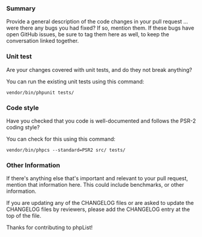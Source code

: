 ### Summary

Provide a general description of the code changes in your pull request …
were there any bugs you had fixed? If so, mention them. If these bugs have open
GitHub issues, be sure to tag them here as well, to keep the conversation
linked together.


### Unit test

Are your changes covered with unit tests, and do they not break anything?

You can run the existing unit tests using this command:

    vendor/bin/phpunit tests/


### Code style

Have you checked that you code is well-documented and follows the PSR-2 coding
style?

You can check for this using this command:

    vendor/bin/phpcs --standard=PSR2 src/ tests/


### Other Information

If there's anything else that's important and relevant to your pull
request, mention that information here. This could include benchmarks,
or other information.

If you are updating any of the CHANGELOG files or are asked to update the
CHANGELOG files by reviewers, please add the CHANGELOG entry at the top of the file.

Thanks for contributing to phpList!
